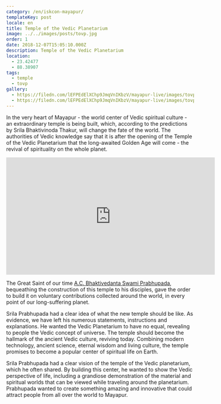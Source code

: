 ```yaml
---
category: /en/iskcon-mayapur/
templateKey: post
locale: en
title: Temple of the Vedic Planetarium
image: ../../images/posts/tovp.jpg
order: 1
date: 2018-12-07T15:05:10.000Z
description: Temple of the Vedic Planetarium
location:
  - 23.42477
  - 88.38907
tags:
  - temple
  - tovp
gallery:
  - https://filedn.com/lEFPEdElXChp9JmqVnIKbzV/mayapur-live/images/tovp/tovp-outside-day.jpg
  - https://filedn.com/lEFPEdElXChp9JmqVnIKbzV/mayapur-live/images/tovp/tovp-outside-day-road.jpeg
---
```


In the very heart of Mayapur - the world center of Vedic spiritual culture - an extraordinary temple is being built, which, according to the predictions by Srila Bhaktivinoda Thakur, will change the fate of the world. The authorities of Vedic knowledge say that it is after the opening of the Temple of the Vedic Planetarium that the long-awaited Golden Age will come - the revival of spirituality on the whole planet.

<iframe src="https://www.facebook.com/plugins/video.php?href=https%3A%2F%2Fwww.facebook.com%2Fmayapur.live%2Fvideos%2F2443954435866773%2F&show_text=0&width=560&mute=0&t=8" width="560" height="315" style="border:none;overflow:hidden" scrolling="no" frameborder="0" allowTransparency="true" allowFullScreen="true"></iframe>

The Great Saint of our time [A.C. Bhaktivedanta Swami Prabhupada](/en/srila-prabhupada), bequeathing the construction of this temple to his disciples, gave the order to build it on voluntary contributions collected around the world, in every point of our long-suffering planet.

Srila Prabhupada had a clear idea of ​​what the new temple should be like. As evidence, we have left his numerous statements, instructions and explanations. He wanted the Vedic Planetarium to have no equal, revealing to people the Vedic concept of universe. The temple should become the hallmark of the ancient Vedic culture, reviving today.
Combining modern technology, ancient science, eternal wisdom and living culture, the temple promises to become a popular center of spiritual life on Earth.

Srila Prabhupada had a clear vision of the temple of the Vedic planetarium, which he often shared. By building this center, he wanted to show the Vedic perspective of life, including a grandiose demonstration of the material and spiritual worlds that can be viewed while traveling around the planetarium. Prabhupada wanted to create something amazing and innovative that could attract people from all over the world to Mayapur.
